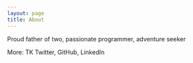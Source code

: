 ```yaml
---
layout: page
title: About
---
```


Proud father of two, passionate programmer, adventure seeker

More: TK Twitter, GitHub, LinkedIn
